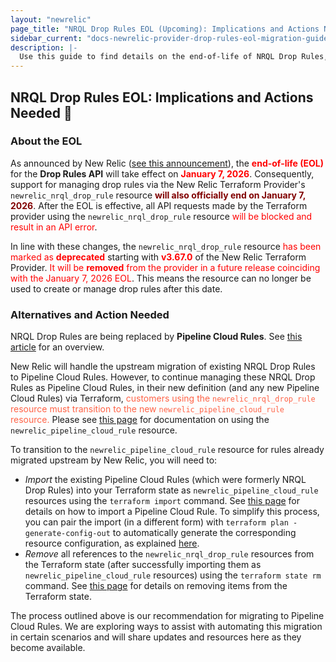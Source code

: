 ```yaml
---
layout: "newrelic"
page_title: "NRQL Drop Rules EOL (Upcoming): Implications and Actions Needed 📢"
sidebar_current: "docs-newrelic-provider-drop-rules-eol-migration-guide"
description: |-
  Use this guide to find details on the end-of-life of NRQL Drop Rules, implications seen by customers maintaining NRQL Drop Rule resources via the New Relic Terraform Provider, and actions to be taken prior to the EOL to avoid consequences.
---
```

## NRQL Drop Rules EOL: Implications and Actions Needed 🚨

### About the EOL

As announced by New Relic ([see this announcement](https://docs.newrelic.com/eol/2025/05/drop-rule-filter/)), the <b style="color:red;">end-of-life (EOL)</b> for the **Drop Rules API** will take effect on <b style="color:red;">January 7, 2026</b>. Consequently, support for managing drop rules via the New Relic Terraform Provider's `newrelic_nrql_drop_rule` resource <b style="color:maroon;">will also officially end on January 7, 2026</b>. After the EOL is effective, all API requests made by the Terraform provider using the `newrelic_nrql_drop_rule` resource <span style="color:red;">will be blocked and result in an API error</span>.

In line with these changes, the `newrelic_nrql_drop_rule` resource <span style="color:red;">has been marked as <b>deprecated</b></span> starting with <b style="color:red;">v3.67.0</b> of the New Relic Terraform Provider. <span style="color:red;">It will be <b>removed</b> from the provider in a future release coinciding with the January 7, 2026 EOL</span>. This means the resource can no longer be used to create or manage drop rules after this date.

### Alternatives and Action Needed

NRQL Drop Rules are being replaced by **Pipeline Cloud Rules**. See [this article](https://docs.newrelic.com/docs/new-relic-control/pipeline-control/cloud-rules-api/) for an overview.

New Relic will handle the upstream migration of existing NRQL Drop Rules to Pipeline Cloud Rules. However, to continue managing these NRQL Drop Rules as Pipeline Cloud Rules, in their new definition (and any new Pipeline Cloud Rules) via Terraform, <span style="color:tomato;">customers using the `newrelic_nrql_drop_rule` resource must transition to the new `newrelic_pipeline_cloud_rule` resource.</span> Please see [this page](/providers/newrelic/newrelic/latest/docs/r/pipeline_cloud_rule) for documentation on using the `newrelic_pipeline_cloud_rule` resource.

To transition to the `newrelic_pipeline_cloud_rule` resource for rules already migrated upstream by New Relic, you will need to:
- _Import_ the existing Pipeline Cloud Rules (which were formerly NRQL Drop Rules) into your Terraform state as `newrelic_pipeline_cloud_rule` resources using the `terraform import` command. See [this page](/providers/newrelic/newrelic/latest/docs/resources/pipeline_cloud_rule#import) for details on how to import a Pipeline Cloud Rule. To simplify this process, you can pair the import (in a different form) with `terraform plan -generate-config-out` to automatically generate the corresponding resource configuration, as explained [here](https://developer.hashicorp.com/terraform/language/import/generating-configuration).
- _Remove_ all references to the `newrelic_nrql_drop_rule` resources from the Terraform state (after successfully importing them as `newrelic_pipeline_cloud_rule` resources) using the `terraform state rm` command. See [this page](https://developer.hashicorp.com/terraform/cli/commands/state/rm) for details on removing items from the Terraform state.

The process outlined above is our recommendation for migrating to Pipeline Cloud Rules. We are exploring ways to assist with automating this migration in certain scenarios and will share updates and resources here as they become available.